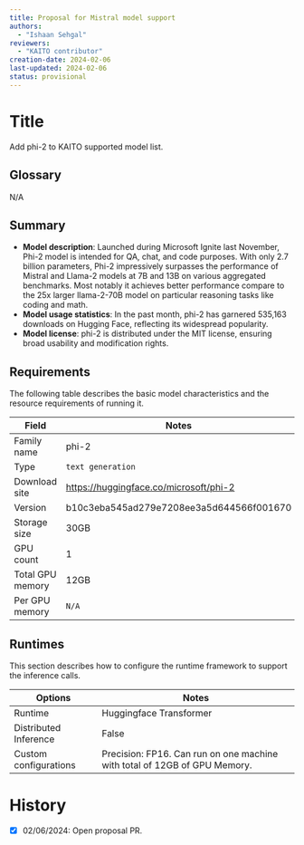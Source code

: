 ```yaml
---
title: Proposal for Mistral model support
authors:
  - "Ishaan Sehgal"
reviewers:
  - "KAITO contributor"
creation-date: 2024-02-06
last-updated: 2024-02-06
status: provisional
---
```

# Title
Add phi-2 to KAITO supported model list.

## Glossary
N/A

## Summary

- **Model description**: Launched during Microsoft Ignite last November, Phi-2 model is intended for QA, chat, and code purposes. With only 2.7 billion parameters, Phi-2 impressively surpasses the performance of Mistral and Llama-2 models at 7B and 13B on various aggregated benchmarks. Most notably it achieves better performance compare to the 25x larger llama-2-70B model on particular reasoning tasks like coding and math.
- **Model usage statistics**: In the past month, phi-2 has garnered 535,163 downloads on Hugging Face, reflecting its widespread popularity.
- **Model license**: phi-2 is distributed under the MIT license, ensuring broad usability and modification rights.

## Requirements

The following table describes the basic model characteristics and the resource requirements of running it.

| Field | Notes|
|----|----|
| Family name| phi-2|
| Type| `text generation`|
| Download site|  https://huggingface.co/microsoft/phi-2|
| Version| b10c3eba545ad279e7208ee3a5d644566f001670|
| Storage size| 30GB |
| GPU count| 1 |
| Total GPU memory| 12GB |
| Per GPU memory | `N/A` |

## Runtimes

This section describes how to configure the runtime framework to support the inference calls.

| Options | Notes|
|----|----|
| Runtime | Huggingface Transformer |
| Distributed Inference| False |
| Custom configurations| Precision: FP16. Can run on one machine with total of 12GB of GPU Memory.|

# History

- [x] 02/06/2024: Open proposal PR.
